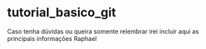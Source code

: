 # tutorial_basico_git
Caso tenha dúvidas ou queira somente relembrar irei incluir aqui as principais informações
Raphael
